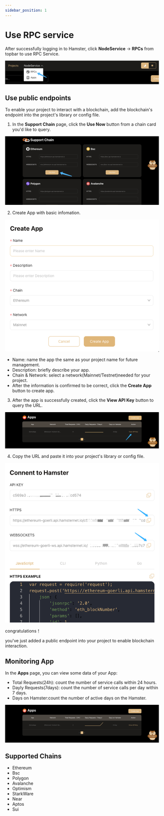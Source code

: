 ```yaml
---
sidebar_position: 1
---
```


# Use RPC service

After successfully logging in to Hamster, click **NodeService** -> **RPCs** from topbar to use RPC Service.

![createProject](./img/RPCs.png)

## Use public endpoints

To enable your project to interact with a blockchain, add the blockchain's endpoint into the project's library or config file.

1. In the **Support Chain** page, click the **Use Now** button from a chain card you'd like to query.

![createProject](./img/supportChain.png)

2. Create App with basic infomation.

![createProject](./img/createApp.png)

- Name: name the app the same as your project name for future management.
- Description: briefly describe your app.
- Chain & Network: select a network(Mainnet/Testnet)needed for your project.
- After the information is confirmed to be correct, click the **Create App** button to create app.

3. After the app is successfully created, click the **View API Key** button to query the URL.

![createProject](./img/viewAPIKey.png)

4. Copy the URL and paste it into your project's library or config file.

![createProject](./img/copyURL.png)

congratulations！

you've just added a public endpoint into your project to enable blockchain interaction.

## Monitoring App

In the **Apps** page, you can view some data of your App:
- Total Requests(24h): count the number of service calls within 24 hours.
- Dayly Requests(7days): count the number of service calls per day within 7 days.
- Days on Hamster:count the number of active days on the Hamster.

![createProject](./img/appsList.png)

## Supported Chains
- Ethereum
- Bsc
- Polygon
- Avalanche
- Optimism
- StarkWare
- Near
- Aptos
- Sui
